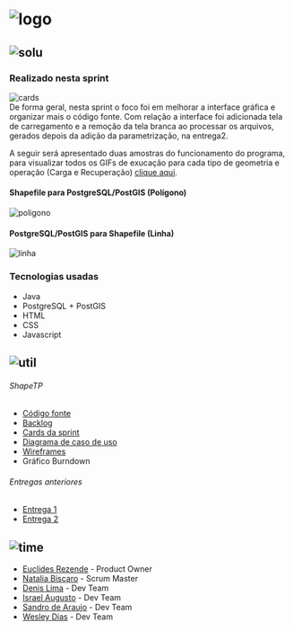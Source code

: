 # ![logo](https://github.com/WeDias/ShapeTP/blob/master/Ignorar/Img/logo.png)

## ![solu](https://github.com/WeDias/ShapeTP/blob/Entrega3/Ignorar/Img/Solu.png)

### Realizado nesta sprint
![cards](https://github.com/WeDias/ShapeTP/blob/Entrega3/Ignorar/Img/cards.png)  
De forma geral, nesta sprint o foco foi em melhorar a interface gráfica e organizar mais o código fonte.
Com relação a interface foi adicionada tela de carregamento e a remoção da tela branca ao processar os arquivos, 
gerados depois da adição da parametrização, na entrega2.  

A seguir será apresentado duas amostras do funcionamento do programa,
para visualizar todos os GIFs de exucação para cada tipo de geometria e operação (Carga e Recuperação) [clique aqui](https://github.com/WeDias/ShapeTP/blob/Entrega3/AMOSTRAS.md).

#### Shapefile para PostgreSQL/PostGIS (Polígono)
![poligono](https://github.com/WeDias/ShapeTP/blob/Entrega3/Ignorar/Img/ShapeToPost/poligono.gif)  

#### PostgreSQL/PostGIS para Shapefile (Linha)
![linha](https://github.com/WeDias/ShapeTP/blob/Entrega3/Ignorar/Img/PostToShape/linha.gif)  

### Tecnologias usadas
* Java
* PostgreSQL + PostGIS
* HTML
* CSS
* Javascript

## ![util](https://github.com/WeDias/ShapeTP/blob/master/Ignorar/Img/Util.png)
###### ShapeTP
* [Código fonte](https://github.com/WeDias/ShapeTP/tree/Entrega3/C%C3%B3digo/ShapeTP)
* [Backlog](https://github.com/WeDias/ShapeTP/blob/Entrega3/Documenta%C3%A7%C3%A3o/Backlog.pdf)
* [Cards da sprint](https://github.com/WeDias/ShapeTP/blob/Entrega3/Documenta%C3%A7%C3%A3o/User%20Story.png)
* [Diagrama de caso de uso](https://github.com/WeDias/ShapeTP/blob/Entrega2/Documenta%C3%A7%C3%A3o/UseCase.pdf)
* [Wireframes](https://github.com/WeDias/ShapeTP/tree/Entrega3/Documenta%C3%A7%C3%A3o/Wireframes)
* Gráfico Burndown

###### Entregas anteriores
* [Entrega 1](https://github.com/WeDias/ShapeTP/tree/Entrega1)
* [Entrega 2](https://github.com/WeDias/ShapeTP/tree/Entrega2)

## ![time](https://github.com/WeDias/ShapeTP/blob/master/Ignorar/Img/time.png)
* [Euclides Rezende](https://www.linkedin.com/in/euclides-rezende-0940458/) - Product Owner
* [Natalia Biscaro](https://www.linkedin.com/in/nataliabiscaro/?originalSubdomain=br) - Scrum Master
* [Denis Lima](https://www.linkedin.com/in/denis-f-lima/) - Dev Team
* [Israel Augusto](https://github.com/IsraelAugusto0110) - Dev Team
* [Sandro de Araujo](https://github.com/shaka20100) - Dev Team
* [Wesley Dias](https://www.linkedin.com/in/wesley-dias-bba3a11b2/) - Dev Team
